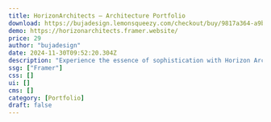 ```yaml
---
title: HorizonArchitects — Architecture Portfolio
download: https://bujadesign.lemonsqueezy.com/checkout/buy/9817a364-a9b1-4844-ab5f-6485bbc6028b
demo: https://horizonarchitects.framer.website/
price: 29
author: "bujadesign"
date: 2024-11-30T09:52:20.304Z
description: "Experience the essence of sophistication with Horizon Architects - your ultimate portfolio solution tailored for small architecture studios, agencies, and visionary creators. Unveil your finest works seamlessly to captivate clients."
ssg: ["Framer"]
css: []
ui: []
cms: []
category: [Portfolio]
draft: false
---
```

